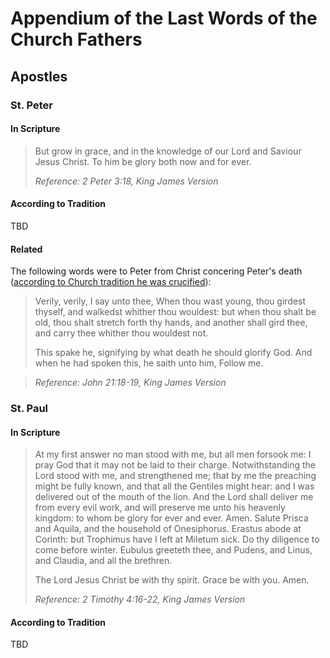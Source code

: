 # Appendium of the Last Words of the Church Fathers

## Apostles

### St. Peter

#### In Scripture

> But grow in grace, and in the knowledge of our Lord and Saviour Jesus Christ.
> To him be glory both now and for ever.
> 
> _Reference: 2 Peter 3:18, King James Version_

#### According to Tradition

TBD

#### Related

The following words were to Peter from Christ concering Peter's death ([according to Church tradition he was crucified](TBD)):

> Verily, verily, I say unto thee, When thou wast young, thou girdest thyself, and walkedst whither thou wouldest: but when thou shalt be old, thou shalt stretch forth thy hands, and another shall gird thee, and carry thee whither thou wouldest not.
> 
> This spake he, signifying by what death he should glorify God. And when he had spoken this, he saith unto him, Follow me.

> _Reference: John 21:18-19, King James Version_

### St. Paul

#### In Scripture

> At my first answer no man stood with me, but all men forsook me: I pray God that it may not be laid to their charge. Notwithstanding the Lord stood with me, and strengthened me; that by me the preaching might be fully known, and that all the Gentiles might hear: and I was delivered out of the mouth of the lion.
> And the Lord shall deliver me from every evil work, and will preserve me unto his heavenly kingdom: to whom be glory for ever and ever. Amen.
> Salute Prisca and Aquila, and the household of Onesiphorus.
> Erastus abode at Corinth: but Trophimus have I left at Miletum sick.
> Do thy diligence to come before winter. Eubulus greeteth thee, and Pudens, and Linus, and Claudia, and all the brethren.
>
> The Lord Jesus Christ be with thy spirit. Grace be with you. Amen.
> 
> _Reference: 2 Timothy 4:16-22, King James Version_

#### According to Tradition

TBD

